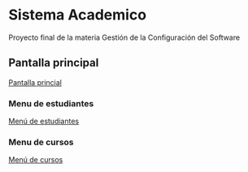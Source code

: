 # Sistema Academico

Proyecto final de la materia Gestión de la Configuración del Software

## Pantalla principal

[Pantalla princial](/images/pantalla-principal.png)

### Menu de estudiantes

[Menú de estudiantes](/images/menu-estudiantes.png)

### Menu de cursos

[Menú de cursos](/images/menu-cursos.png)
